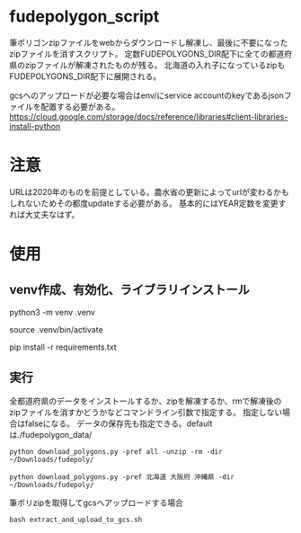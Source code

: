 # fudepolygon_script

筆ポリゴンzipファイルをwebからダウンロードし解凍し、最後に不要になったzipファイルを消すスクリプト。
定数FUDEPOLYGONS_DIR配下に全ての都道府県のzipファイルが解凍されたものが残る。
北海道の入れ子になっているzipもFUDEPOLYGONS_DIR配下に展開される。

gcsへのアップロードが必要な場合はenv/にservice accountのkeyであるjsonファイルを配置する必要がある。
https://cloud.google.com/storage/docs/reference/libraries#client-libraries-install-python

# 注意

URLは2020年のものを前提としている。農水省の更新によってurlが変わるかもしれないためその都度updateする必要がある。
基本的にはYEAR定数を変更すれば大丈夫なはず。

# 使用

## venv作成、有効化、ライブラリインストール
python3 -m venv .venv

source .venv/bin/activate

pip install -r requirements.txt

## 実行

全都道府県のデータをインストールするか、zipを解凍するか、rmで解凍後のzipファイルを消すかどうかなどコマンドライン引数で指定する。
指定しない場合はfalseになる。
データの保存先も指定できる。defaultは./fudepolygon_data/

```
python download_polygons.py -pref all -unzip -rm -dir ~/Downloads/fudepoly/
```

```
python download_polygons.py -pref 北海道 大阪府 沖縄県 -dir ~/Downloads/fudepoly/
```

筆ポリzipを取得してgcsへアップロードする場合

```
bash extract_and_upload_to_gcs.sh
```
